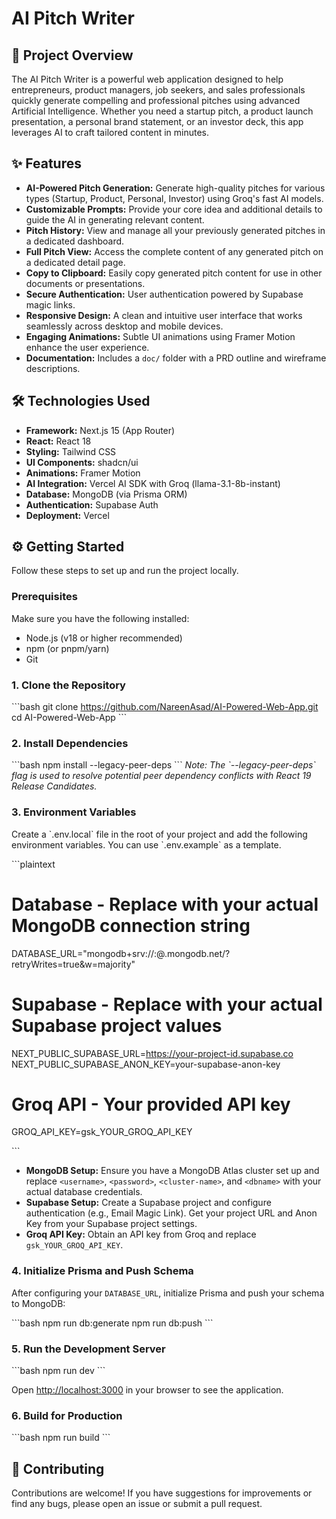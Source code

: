 # AI Pitch Writer

## 🚀 Project Overview

The AI Pitch Writer is a powerful web application designed to help entrepreneurs, product managers, job seekers, and sales professionals quickly generate compelling and professional pitches using advanced Artificial Intelligence. Whether you need a startup pitch, a product launch presentation, a personal brand statement, or an investor deck, this app leverages AI to craft tailored content in minutes.

## ✨ Features

*   **AI-Powered Pitch Generation:** Generate high-quality pitches for various types (Startup, Product, Personal, Investor) using Groq's fast AI models.
*   **Customizable Prompts:** Provide your core idea and additional details to guide the AI in generating relevant content.
*   **Pitch History:** View and manage all your previously generated pitches in a dedicated dashboard.
*   **Full Pitch View:** Access the complete content of any generated pitch on a dedicated detail page.
*   **Copy to Clipboard:** Easily copy generated pitch content for use in other documents or presentations.
*   **Secure Authentication:** User authentication powered by Supabase magic links.
*   **Responsive Design:** A clean and intuitive user interface that works seamlessly across desktop and mobile devices.
*   **Engaging Animations:** Subtle UI animations using Framer Motion enhance the user experience.
*   **Documentation:** Includes a `doc/` folder with a PRD outline and wireframe descriptions.

## 🛠️ Technologies Used

*   **Framework:** Next.js 15 (App Router)
*   **React:** React 18
*   **Styling:** Tailwind CSS
*   **UI Components:** shadcn/ui
*   **Animations:** Framer Motion
*   **AI Integration:** Vercel AI SDK with Groq (llama-3.1-8b-instant)
*   **Database:** MongoDB (via Prisma ORM)
*   **Authentication:** Supabase Auth
*   **Deployment:** Vercel

## ⚙️ Getting Started

Follow these steps to set up and run the project locally.

### Prerequisites

Make sure you have the following installed:

*   Node.js (v18 or higher recommended)
*   npm (or pnpm/yarn)
*   Git

### 1. Clone the Repository

\`\`\`bash
git clone https://github.com/NareenAsad/AI-Powered-Web-App.git
cd AI-Powered-Web-App
\`\`\`

### 2. Install Dependencies

\`\`\`bash
npm install --legacy-peer-deps
\`\`\`
*Note: The \`--legacy-peer-deps\` flag is used to resolve potential peer dependency conflicts with React 19 Release Candidates.*

### 3. Environment Variables

Create a \`.env.local\` file in the root of your project and add the following environment variables. You can use \`.env.example\` as a template.

\`\`\`plaintext
# Database - Replace with your actual MongoDB connection string
DATABASE_URL="mongodb+srv://<username>:<password>@<cluster-name>.mongodb.net/<dbname>?retryWrites=true&w=majority"

# Supabase - Replace with your actual Supabase project values
NEXT_PUBLIC_SUPABASE_URL=https://your-project-id.supabase.co
NEXT_PUBLIC_SUPABASE_ANON_KEY=your-supabase-anon-key

# Groq API - Your provided API key
GROQ_API_KEY=gsk_YOUR_GROQ_API_KEY

\`\`\`

*   **MongoDB Setup:** Ensure you have a MongoDB Atlas cluster set up and replace `<username>`, `<password>`, `<cluster-name>`, and `<dbname>` with your actual database credentials.
*   **Supabase Setup:** Create a Supabase project and configure authentication (e.g., Email Magic Link). Get your project URL and Anon Key from your Supabase project settings.
*   **Groq API Key:** Obtain an API key from Groq and replace `gsk_YOUR_GROQ_API_KEY`.

### 4. Initialize Prisma and Push Schema

After configuring your `DATABASE_URL`, initialize Prisma and push your schema to MongoDB:

\`\`\`bash
npm run db:generate
npm run db:push
\`\`\`

### 5. Run the Development Server

\`\`\`bash
npm run dev
\`\`\`

Open [http://localhost:3000](http://localhost:3000) in your browser to see the application.

### 6. Build for Production

\`\`\`bash
npm run build
\`\`\`

## 🤝 Contributing

Contributions are welcome! If you have suggestions for improvements or find any bugs, please open an issue or submit a pull request.
